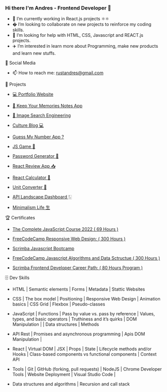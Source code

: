 ### Hi there I'm Andres - Frontend Developer 👋 ### 

- 📇 I’m currently working in React.js projects ⚛⚛️
- � I’m looking to collaborate on new projects to reinforce my coding skills.
- 👾 I’m looking for help with HTML, CSS, Javascript and REACT.js projects.
- ✈️ I’m interested in learn more about Programming, make new products and learn new stuffs.

 📲 Social Media

- 📫 How to reach me: rustandres@gmail.com

 💾 Projects

- <a href="https://devandres.netlify.app/index.html" target="_blank" rel="noopener noreferrer" > 💻 Portfolio Website </a>   

- <a href="https://memorynotapp.herokuapp.com/" target="_blank" rel="noopener noreferrer" > 📝 Keep Your Memories Notes App </a>

- <a href="https://devandres.netlify.app/image%20search%20engineering/portfolio-itemdos" target="_blank" rel="noopener noreferrer" > 📸 Image Search Engineering </a>

- <a href="https://devandres.netlify.app/image%20search%20engineering/portfolio-itemdos](https://devandres.netlify.app/culture%20blog/))" target="_blank" rel="noopener noreferrer" > Culture Blog 💻 </a>

- <a href="https://devandres.netlify.app/image%20search%20engineering/portfolio-itemdos](https://devandres.netlify.app/guess%20my%20number/)" target="_blank" rel="noopener noreferrer" > Guess My Number App ? </a>

- <a href="https://devandres.netlify.app/image%20search%20engineering/portfolio-itemdos](https://devandres.netlify.app/p%20game/)" target="_blank" rel="noopener noreferrer" > JS Game 🎲 </a>

- <a href="https://rpg-tau.vercel.app/" target="_blank" rel="noopener noreferrer" > Password Generator 🔐 </a>

- <a href="https://andrustn85.github.io/review-app/" target="_blank" rel="noopener noreferrer" > React Review App 📥 </a>


- <a href="https://andrustn85.github.io/react-calculator/" target="_blank" rel="noopener noreferrer" > React Calculator 🧮 </a>

- <a href="https://andrustn85.github.io/unit-converter/" target="_blank" rel="noopener noreferrer" > Unit Converter 🧮 </a>

- <a href="https://api-dashboard-iota.vercel.app/" target="_blank" rel="noopener noreferrer" > API Landscape Dashboard 🀧 </a>


- <a href="https://minimalism-life.vercel.app/" target="_blank" rel="noopener noreferrer" > Minimalism Life ⽣ </a>


🏆 Certificates

  - <a href="https://www.udemy.com/certificate/UC-93bdd64a-c2fb-4a0c-9347-082f01eb919b/" target="_blank" rel="noopener noreferrer">  The Complete JavaScript Course 2022 ( 69 Hours ) </a> 
 
  -  <a href="https://www.freecodecamp.org/certification/andrustn/responsive-web-design" target="_blank" rel="noopener noreferrer"> FreeCodeCamp Responsive Web Design: ( 300 Hours ) </a>
 
  - <a href="https://scrimba.com/certificate/uWKx6Gt6/gjavascript" target="_blank" rel="noopener noreferrer"> Scrimba Javascript Bootcamp </a>
 
  - <a href="https://www.freecodecamp.org/certification/andrustn/javascript-algorithms-and-data-structures" target="_blank" rel="noopener noreferrer"> FreeCodeCamp Javascript Algorithms and Data Sctructue ( 300 Hours ) </a>
 
  - <a href="https://scrimba.com/certificate/uWKx6Gt6/gfrontend" > Scrimba Frontend Developer Career Path: ( 80 Hours Program ) </a>

 🗄 Dev Skills

 * HTML | Semantic elements | Forms | Metadata | Stattic Websites

 * CSS | The box model  | Positioning  | Responsive Web Design | Animation basics | CSS Grid | Flexbox | Pseudo-classes

* JavaScript | Functions | Pass by value vs. pass by reference | Values, types, and basic operators | Truthiness and it’s quirks | DOM Manipulation |
 | Data structures | Methods

* API Rest | Promises and asynchronous programming | Apis DOM Manipulation | 

* React | Virtual DOM | JSX | Props | State | Lifecycle methods and/or Hooks | Class-based components vs functional components | Context API

* Tools | Git | GitHub (forking, pull requests) | NodeJS | Chrome Developer Tools | Website Deployment |  Visual Studio Code |

* Data structures and algorithms | Recursion and call stack
